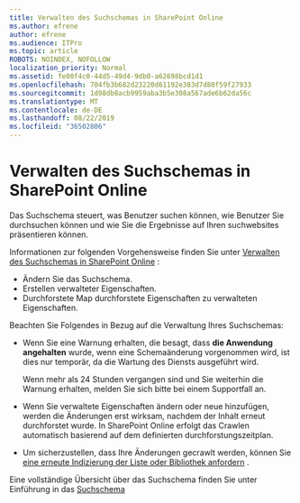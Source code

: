```yaml
---
title: Verwalten des Suchschemas in SharePoint Online
ms.author: efrene
author: efrene
ms.audience: ITPro
ms.topic: article
ROBOTS: NOINDEX, NOFOLLOW
localization_priority: Normal
ms.assetid: fe00f4c0-44d5-49d4-9db0-a62698bcd1d1
ms.openlocfilehash: 704fb3b682d23220d61192e383d7d80f59f27933
ms.sourcegitcommit: 1d98db8acb9959aba3b5e308a567ade6b62da56c
ms.translationtype: MT
ms.contentlocale: de-DE
ms.lasthandoff: 08/22/2019
ms.locfileid: "36502806"
---
```

# <a name="manage-search-schema-in-sharepoint-online"></a>Verwalten des Suchschemas in SharePoint Online

Das Suchschema steuert, was Benutzer suchen können, wie Benutzer Sie durchsuchen können und wie Sie die Ergebnisse auf Ihren suchwebsites präsentieren können. 

Informationen zur folgenden Vorgehensweise finden Sie unter [Verwalten des Suchschemas in SharePoint Online](https://docs.microsoft.com/sharepoint/manage-search-schema) : 
- Ändern Sie das Suchschema.
- Erstellen verwalteter Eigenschaften.
- Durchforstete Map durchforstete Eigenschaften zu verwalteten Eigenschaften.

Beachten Sie Folgendes in Bezug auf die Verwaltung Ihres Suchschemas:

- Wenn Sie eine Warnung erhalten, die besagt, dass **die Anwendung angehalten** wurde, wenn eine Schemaänderung vorgenommen wird, ist dies nur temporär, da die Wartung des Diensts ausgeführt wird. 

    Wenn mehr als 24 Stunden vergangen sind und Sie weiterhin die Warnung erhalten, melden Sie sich bitte bei einem Supportfall an.
- Wenn Sie verwaltete Eigenschaften ändern oder neue hinzufügen, werden die Änderungen erst wirksam, nachdem der Inhalt erneut durchforstet wurde. In SharePoint Online erfolgt das Crawlen automatisch basierend auf dem definierten durchforstungszeitplan.
- Um sicherzustellen, dass Ihre Änderungen gecrawlt werden, können Sie [eine erneute Indizierung der Liste oder Bibliothek anfordern](https://docs.microsoft.com/sharepoint/manage-search-schema#request-re-indexing-of-a-document-library-or-list) . 

Eine vollständige Übersicht über das Suchschema finden Sie unter Einführung in das [Suchschema](https://blogs.technet.microsoft.com/tothesharepoint/2012/11/25/introducing-search-schema-for-sharepoint-2013/) 


